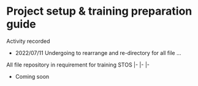 # Project setup & training preparation guide

Activity recorded
- 2022/07/11 Undergoing to rearrange and re-directory for all file ...

All file repository in requirement for training
STOS
|-
|-
|-
- Coming soon
